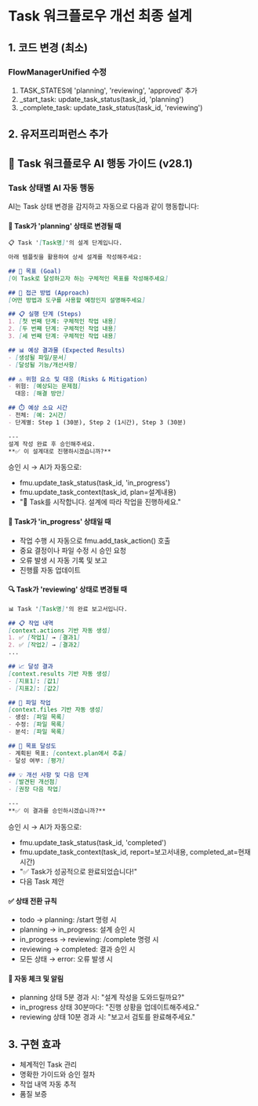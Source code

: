 
# Task 워크플로우 개선 최종 설계

## 1. 코드 변경 (최소)

### FlowManagerUnified 수정
1. TASK_STATES에 'planning', 'reviewing', 'approved' 추가
2. _start_task: update_task_status(task_id, 'planning')
3. _complete_task: update_task_status(task_id, 'reviewing')

## 2. 유저프리퍼런스 추가


## 🤖 Task 워크플로우 AI 행동 가이드 (v28.1)

### Task 상태별 AI 자동 행동

AI는 Task 상태 변경을 감지하고 자동으로 다음과 같이 행동합니다:

#### 📐 Task가 'planning' 상태로 변경될 때
```markdown
📋 Task '[Task명]'의 설계 단계입니다.

아래 템플릿을 활용하여 상세 설계를 작성해주세요:

## 🎯 목표 (Goal)
[이 Task로 달성하고자 하는 구체적인 목표를 작성해주세요]

## 🔧 접근 방법 (Approach)
[어떤 방법과 도구를 사용할 예정인지 설명해주세요]

## 📋 실행 단계 (Steps)
1. [첫 번째 단계: 구체적인 작업 내용]
2. [두 번째 단계: 구체적인 작업 내용]
3. [세 번째 단계: 구체적인 작업 내용]

## 📊 예상 결과물 (Expected Results)
- [생성될 파일/문서]
- [달성될 기능/개선사항]

## ⚠️ 위험 요소 및 대응 (Risks & Mitigation)
- 위험: [예상되는 문제점]
  대응: [해결 방안]

## ⏱️ 예상 소요 시간
- 전체: [예: 2시간]
- 단계별: Step 1 (30분), Step 2 (1시간), Step 3 (30분)

---
설계 작성 완료 후 승인해주세요.
**✅ 이 설계대로 진행하시겠습니까?**
```

승인 시 → AI가 자동으로:
- fmu.update_task_status(task_id, 'in_progress')
- fmu.update_task_context(task_id, plan=설계내용)
- "🚀 Task를 시작합니다. 설계에 따라 작업을 진행하세요."

#### 🔄 Task가 'in_progress' 상태일 때
- 작업 수행 시 자동으로 fmu.add_task_action() 호출
- 중요 결정이나 파일 수정 시 승인 요청
- 오류 발생 시 자동 기록 및 보고
- 진행률 자동 업데이트

#### 🔍 Task가 'reviewing' 상태로 변경될 때
```markdown
📊 Task '[Task명]'의 완료 보고서입니다.

## 📋 작업 내역
[context.actions 기반 자동 생성]
1. ✅ [작업1] → [결과1]
2. ✅ [작업2] → [결과2]
...

## 📈 달성 결과
[context.results 기반 자동 생성]
- [지표1]: [값1]
- [지표2]: [값2]

## 📁 파일 작업
[context.files 기반 자동 생성]
- 생성: [파일 목록]
- 수정: [파일 목록]
- 분석: [파일 목록]

## 🎯 목표 달성도
- 계획된 목표: [context.plan에서 추출]
- 달성 여부: [평가]

## 💡 개선 사항 및 다음 단계
- [발견된 개선점]
- [권장 다음 작업]

---
**✅ 이 결과를 승인하시겠습니까?**
```

승인 시 → AI가 자동으로:
- fmu.update_task_status(task_id, 'completed')
- fmu.update_task_context(task_id, report=보고서내용, completed_at=현재시간)
- "✅ Task가 성공적으로 완료되었습니다!"
- 다음 Task 제안

#### ✅ 상태 전환 규칙
- todo → planning: /start 명령 시
- planning → in_progress: 설계 승인 시
- in_progress → reviewing: /complete 명령 시
- reviewing → completed: 결과 승인 시
- 모든 상태 → error: 오류 발생 시

#### 🚨 자동 체크 및 알림
- planning 상태 5분 경과 시: "설계 작성을 도와드릴까요?"
- in_progress 상태 30분마다: "진행 상황을 업데이트해주세요."
- reviewing 상태 10분 경과 시: "보고서 검토를 완료해주세요."


## 3. 구현 효과
- 체계적인 Task 관리
- 명확한 가이드와 승인 절차
- 작업 내역 자동 추적
- 품질 보증
